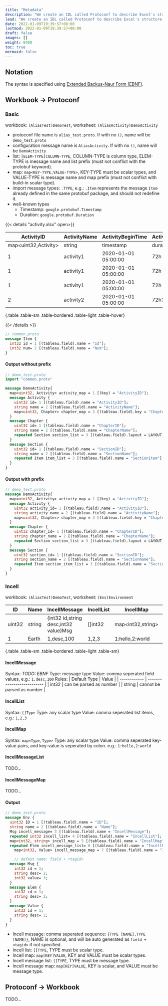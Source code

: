 ```yaml
---
title: "Metadata"
description: "We create an IDL called Protoconf to describe Excel's structure(metadata), based on Protobuf (proto3)."
lead: "We create an IDL called Protoconf to describe Excel's structure(metadata), based on Protobuf (proto3)."
date: 2022-01-09T19:39:57+08:00
lastmod: 2022-01-09T19:39:57+08:00
draft: false
images: []
weight: 8400
toc: true
mermaid: false
---
```


## Notation

The syntax is specified using [Extended Backus-Naur Form (EBNF)](https://en.wikipedia.org/wiki/Extended_Backus%E2%80%93Naur_form).

## Workbook -> Protoconf

### Basic

workbook: `(AliasTest)DemoTest`, worksheet: `(AliasActivity)DemoActivity`

- protoconf file name is `alias_test.proto`. If with no `()`, name will be `demo_test.proto`
- configuration message name is `AliasActivity`. If with no `()`, name will be `DemoActivity`
- list: `[ELEM-TYPE]COLUMN-TYPE`,  COLUMN-TYPE is column type, ELEM-TYPE is message name and list prefix (must not conflict with the protobuf keyword).
- map: `map<KEY-TYPE,VALUE-TYPE>`, KEY-TYPE must be scalar types, and VALUE-TYPE is message name and map prefix (must not conflict with build-in scalar type).
- import message types: `.TYPE`, e.g.: `.Item` represents the message `Item` already defined in the same protobuf package, and should not redefine it.
- well-known types
  - Timestamp: `google.protobuf.Timestamp`
  - Duration: `google.protobuf.Duration`

{{< details "activity.xlsx" open>}}

<div class="table-responsive">

| ActivityID           | ActivityName | ActivityBeginTime   | ActivityDuration | ChapterID           | ChapterName | SectionID       | SectionName | SectionItem1Id | SectionItem1Num | SectionItem2Id | SectionItem2Num |
| -------------------- | ------------ | ------------------- | ---------------- | ------------------- | ----------- | --------------- | ----------- | -------------- | --------------- | -------------- | --------------- |
| map<uint32,Activity> | string       | timestamp           | duration         | map<uint32,Chapter> | string      | [Section]uint32 | int32       | [.Item]int32   | int32           | int32          | int32           |
| 1                    | activity1    | 2020-01-01 05:00:00 | 72h              | 1                   | chapter1    | 1               | section1    | 1001           | 1               | 1002           | 2               |
| 1                    | activity1    | 2020-01-01 05:00:00 | 72h              | 1                   | chapter1    | 2               | section2    | 1001           | 1               | 1002           | 2               |
| 1                    | activity1    | 2020-01-01 05:00:00 | 72h              | 2                   | chapter2    | 1               | section1    | 1001           | 1               | 1002           | 2               |
| 2                    | activity2    | 2020-01-01 05:00:00 | 72h3m0.5s        | 1                   | chapter1    | 1               | section1    | 1001           | 1               | 1002           | 2               |
{.table .table-sm .table-bordered .table-light .table-hover}

</div>

{{< /details >}}

```protobuf
// common.proto
message Item {
  int32 id = 1 [(tableau.field).name = "Id"];
  int32 num= 2 [(tableau.field).name = "Num"];
}
```

#### Output without prefix

```protobuf
// demo_test.proto
import "common.proto"

message DemoActivity{
  map<uint32, Activity> activity_map = 1 [(key) = "ActivityID"];
  message Activity {
    uint32 id= 1 [(tableau.field).name = "ActivityID"];
    string name = 2 [(tableau.field).name = "ActivityName"];
    map<uint32, Chapter> chapter_map = 3 [(tableau.field).key = "ChapterID"];
  }
  message Chapter {
    uint32 id= 1 [(tableau.field).name = "ChapterID"];
    string name = 2 [(tableau.field).name = "ChapterName"];
    repeated Section section_list = 3 [(tableau.field).layout = LAYOUT_VERTICAL];
  }
  message Section {
    uint32 id= 1 [(tableau.field).name = "SectionID"];
    string name = 2 [(tableau.field).name = "SectionName"];
    repeated Item item_list = 3 [(tableau.field).name = "SectionItem"];
  }
}
```

#### Output with prefix

```protobuf
// demo_test.proto
message DemoActivity{
  map<uint32, Activity> activity_map = 1 [(key) = "ActivityID"];
  message Activity {
    uint32 activity_id= 1 [(tableau.field).name = "ActivityID"];
    string activity_name = 2 [(tableau.field).name = "ActivityName"];
    map<uint32, Chapter> chapter_map = 3 [(tableau.field).key = "ChapterID"];
  }
  message Chapter {
    uint32 chapter_id= 1 [(tableau.field).name = "ChapterID"];
    string chapter_name = 2 [(tableau.field).name = "ChapterName"];
    repeated Section section_list = 3 [(tableau.field).layout = LAYOUT_VERTICAL];
  }
  message Section {
    uint32 section_id= 1 [(tableau.field).name = "SectionID"];
    string section_name = 2 [(tableau.field).name = "SectionName"];
    repeated Item section_item_list = 3 [(tableau.field).name = "SectionItem"];
  }
}
```

### Incell

workbook: `(AliasTest)DemoTest`, worksheet: `(Env)Environment`

| ID     | Name   | IncellMessage                         | IncellList | IncellMap         | IncellMessageList            | IncellMessageMap                       |
| ------ | ------ | ------------------------------------- | ---------- | ----------------- | ---------------------------- | -------------------------------------- |
| uint32 | string | {int32 id,string desc,int32 value}Msg | []int32    | map<int32,string> | []{int32 id,string desc}Elem | map<int32,Value{int32 id,string desc}> |
| 1      | Earth  | 1,desc,100                            | 1,2,3      | 1:hello,2:world   | {1,hello},{2,world}          | 1:{1,hello},2:{2,world}                |
{.table .table-sm .table-bordered .table-light .table-sm}

#### IncellMessage

Syntax: *TODO: EBNF*
Type: message type
Value: comma seperated field values, e.g.: `1,desc,100`
Rules:
| Default Type | Value                      |
| ------------ | -------------------------- |
| int32        | can be parsed as number    |
| string       | cannot be parsed as number |

#### IncellList

Syntax: `[]Type`
Type: any scalar type
Value: comma seperated list items, e.g.: `1,2,3`

#### IncellMap

Syntax: `map<Type,Type>`
Type: any scalar type
Value: comma seperated key-value pairs, and key-value is seperated by colon. e.g.: `1:hello,2:world`

#### IncellMessageList

TODO...

#### IncellMessageMap

TODO...

#### Output

```protobuf
// demo_test.proto
message Env {
  uint32 ID = 1 [(tableau.field).name = "ID"];
  string name = 2 [(tableau.field).name = "Name"];
  Msg incell_message= 3 [(tableau.field).name = "IncellMessage"];
  repeated int32 incell_list= 4 [(tableau.field).name = "IncellList"];
  map<int32, string> incell_map = 5 [(tableau.field).name = "IncellMap"];
  repeated Elem incell_message_list= 6 [(tableau.field).name = "IncellMessageList"];
    map<int32, Value> incell_message_map = 7 [(tableau.field).name = "IncellMessageMap"];

    // defaut name: field + <tagid>
  message Msg {
    int32 id = 1;
    string desc= 2; 
    int32 value= 3;
  }
  message Elem {
    int32 id = 1;
    string desc= 2;
  }
  message Value {
    int32 id = 1;
    string desc= 2;
  }
}
```

- Incell message: comma seperated sequence: `{TYPE [NAME],TYPE [NAME]}`, NAME is optional, and will be auto generated as `field + <tagid>` if not specified.
- Incell list: `[]TYPE`, TYPE must be scalar type.
- Incell map: `map[KEY]VALUE`, KEY and VALUE must be scalar types.
- Incell message list: `[]TYPE`, TYPE must be message type.
- Incell message map: `map[KEY]VALUE`, KEY is scalar, and VALUE must be message type.

## Protoconf -> Workbook

TODO...
